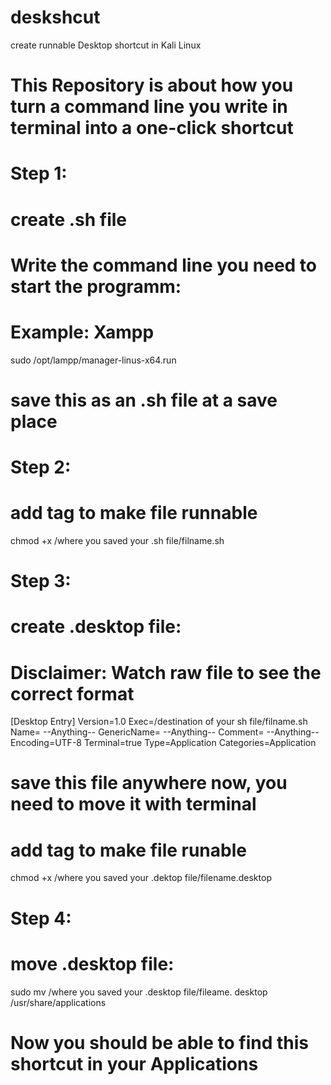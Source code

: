 # deskshcut
create runnable Desktop shortcut in Kali Linux

# This Repository is about how you turn a command line you write in terminal into a one-click shortcut

# Step 1:
# create .sh file
# Write the command line you need to start the programm:
# Example: Xampp

sudo /opt/lampp/manager-linus-x64.run

# save this as an .sh file at a save place
# Step 2:
# add tag to make file runnable

chmod +x /where you saved your .sh file/filname.sh

# Step 3:
# create .desktop file:
# Disclaimer: Watch raw file to see the correct format

[Desktop Entry]
Version=1.0
Exec=/destination of your sh file/filname.sh
Name= --Anything--
GenericName= --Anything--
Comment= --Anything--
Encoding=UTF-8
Terminal=true
Type=Application
Categories=Application

# save this file anywhere now, you need to move it with terminal
# add tag to make file runable

chmod +x /where you saved your .dektop file/filename.desktop

# Step 4:
# move .desktop file:

sudo mv /where you saved your .desktop file/fileame. desktop /usr/share/applications

# Now you should be able to find this shortcut in your Applications
